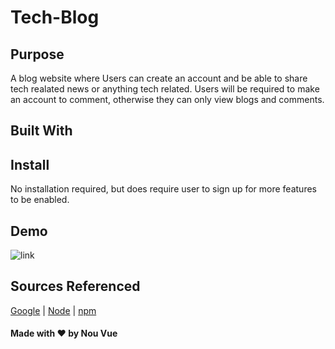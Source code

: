 # Tech-Blog

## Purpose

A blog website where Users can create an account and be able to share tech realated news or anything tech related. Users will be required to make an account to comment, otherwise they can only view blogs and comments.

## Built With

## Install

No installation required, but does require user to sign up for more features to be enabled.

## Demo

![link](link)

## Sources Referenced

[Google](https://www.google.com) |
[Node](https://nodejs.org/en/) |
[npm](https://www.npmjs.com/package/inquirer)

#### Made with ❤️ by Nou Vue
